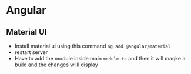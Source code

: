 # Angular

## Material UI

- Install material ui using this command `ng add @angular/material`
- restart server
- Have to add the module inside main `module.ts` and then it will maqke a build and the changes willl display